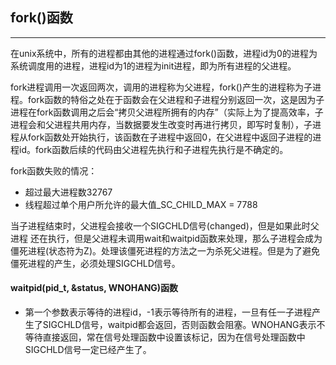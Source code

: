 ## fork()函数

------

在unix系统中，所有的进程都由其他的进程通过fork()函数，进程id为0的进程为系统调度用的进程，进程id为1的进程为init进程，即为所有进程的父进程。

fork进程调用一次返回两次，调用的进程称为父进程，fork()产生的进程称为子进程。fork函数的特俗之处在于函数会在父进程和子进程分别返回一次，这是因为子进程在fork函数调用之后会“拷贝父进程所拥有的内存”（实际上为了提高效率，子进程会和父进程共用内存，当数据要发生改变时再进行拷贝，即写时复制），子进程从fork函数处开始执行，该函数在子进程中返回0，在父进程中返回子进程的进程id。fork函数后续的代码由父进程先执行和子进程先执行是不确定的。

fork函数失败的情况：

- 超过最大进程数32767
- 线程超过单个用户所允许的最大值_SC_CHILD_MAX = 7788

当子进程结束时，父进程会接收一个SIGCHLD信号(changed)，但是如果此时父进程 还在执行，但是父进程未调用wait和waitpid函数来处理，那么子进程会成为僵死进程(状态符为Z)。处理该僵死进程的方法之一为杀死父进程。但是为了避免僵死进程的产生，必须处理SIGCHLD信号。

#### waitpid(pid_t, &status, WNOHANG)函数

- 第一个参数表示等待的进程id，-1表示等待所有的进程，一旦有任一子进程产生了SIGCHLD信号，waitpid都会返回，否则函数会阻塞。WNOHANG表示不等待直接返回，常在信号处理函数中设置该标记，因为在信号处理函数中SIGCHLD信号一定已经产生了。

 

